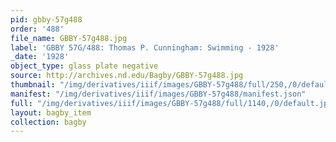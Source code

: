 ```yaml
---
pid: gbby-57g488
order: '488'
file_name: GBBY-57g488.jpg
label: 'GBBY 57G/488: Thomas P. Cunningham: Swimming - 1928'
_date: '1928'
object_type: glass plate negative
source: http://archives.nd.edu/Bagby/GBBY-57g488.jpg
thumbnail: "/img/derivatives/iiif/images/GBBY-57g488/full/250,/0/default.jpg"
manifest: "/img/derivatives/iiif/images/GBBY-57g488/manifest.json"
full: "/img/derivatives/iiif/images/GBBY-57g488/full/1140,/0/default.jpg"
layout: bagby_item
collection: bagby
---
```

